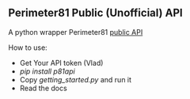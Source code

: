 ## Perimeter81 Public (Unofficial) API

A python wrapper Perimeter81 [public API](https://support.perimeter81.com/docs/api-getting-started)

How to use:
- Get Your API token (Vlad)
- *pip install p81api*
- Copy *getting_started.py* and run it
- Read the docs
